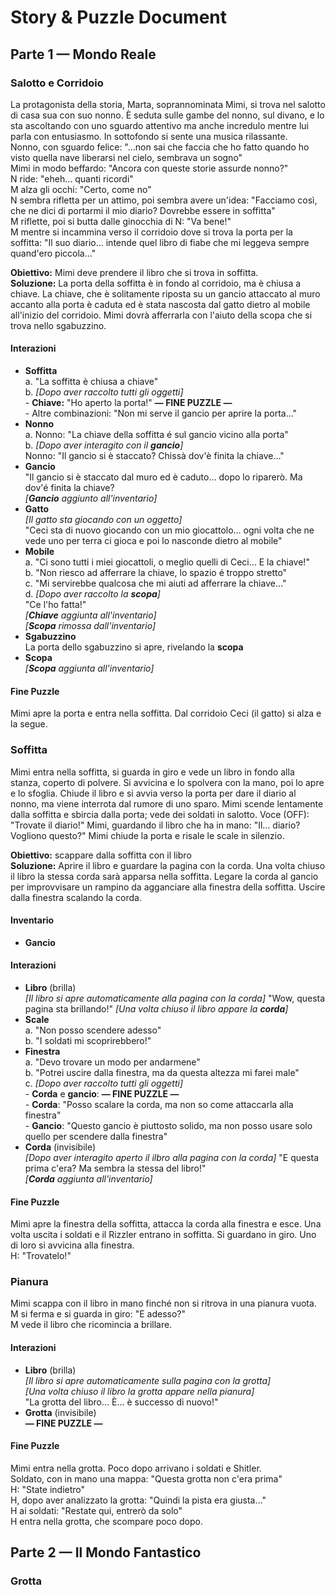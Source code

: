 # Story & Puzzle Document  
## Parte 1 — Mondo Reale  
### Salotto e Corridoio  
La protagonista della storia, Marta, soprannominata Mimi, si trova nel salotto di casa sua con suo nonno. È seduta sulle gambe del nonno, sul divano, e lo sta ascoltando con uno sguardo attentivo ma anche incredulo mentre lui parla con entusiasmo. In sottofondo si sente una musica rilassante.  
Nonno, con sguardo felice: "…non sai che faccia che ho fatto quando ho visto quella nave liberarsi nel cielo, sembrava un sogno"  
Mimi in modo beffardo: "Ancora con queste storie assurde nonno?"  
N ride: "eheh… quanti ricordi"  
M alza gli occhi: "Certo, come no"  
N sembra rifletta per un attimo, poi sembra avere un'idea: "Facciamo così, che ne dici di portarmi il mio diario? Dovrebbe essere in soffitta"  
M riflette, poi si butta dalle ginocchia di N: "Va bene!"  
M mentre si incammina verso il corridoio dove si trova la porta per la soffitta: "Il suo diario… intende quel libro di fiabe che mi leggeva sempre quand'ero piccola…"  
  
**Obiettivo:** Mimi deve prendere il libro che si trova in soffitta.  
**Soluzione:** La porta della soffitta è in fondo al corridoio, ma è chiusa a chiave. La chiave, che è solitamente riposta su un gancio attaccato al muro accanto alla porta è caduta ed è stata nascosta dal gatto dietro al mobile all'inizio del corridoio. Mimi dovrà afferrarla con l'aiuto della scopa che si trova nello sgabuzzino.  
  
#### Interazioni  
- **Soffitta**  
    a. "La soffitta è chiusa a chiave"  
    b. _[Dopo aver raccolto tutti gli oggetti]_  
        - **Chiave:** "Ho aperto la porta!" **— FINE PUZZLE ―**  
        - Altre combinazioni: "Non mi serve il gancio per aprire la porta…"  
- **Nonno**  
    a. Nonno: "La chiave della soffitta é sul gancio vicino alla porta"  
    b. _[Dopo aver interagito con il **gancio**]_  
        Nonno: "Il gancio si è staccato? Chissà dov'è finita la chiave…"  
- **Gancio**  
    "Il gancio si è staccato dal muro ed è caduto… dopo lo riparerò. Ma dov'é finita la chiave?  
    _[**Gancio** aggiunto all'inventario]_  
- **Gatto**  
    _[Il gatto sta giocando con un oggetto]_  
    "Ceci sta di nuovo giocando con un mio giocattolo… ogni volta che ne vede uno per terra ci gioca e poi lo nasconde dietro al mobile"  
- **Mobile**  
    a. "Ci sono tutti i miei giocattoli, o meglio quelli di Ceci… E la chiave!"  
    b. "Non riesco ad afferrare la chiave, lo spazio é troppo stretto"  
    c. "Mi servirebbe qualcosa che mi aiuti ad afferrare la chiave…"  
    d. _[Dopo aver raccolto la **scopa**]_  
        "Ce l'ho fatta!"  
        _[**Chiave** aggiunta all'inventario]_  
        _[**Scopa** rimossa dall'inventario]_  
- **Sgabuzzino**  
    La porta dello sgabuzzino si apre, rivelando la **scopa**  
- **Scopa**  
    _[**Scopa** aggiunta all'inventario]_  
  
#### Fine Puzzle  
Mimi apre la porta e entra nella soffitta. Dal corridoio Ceci (il gatto) si alza e la segue.  
  
### Soffitta  
Mimi entra nella soffitta, si guarda in giro e vede un libro in fondo alla stanza, coperto di polvere. Si  avvicina e lo spolvera con la mano, poi lo apre e lo sfoglia. Chiude il libro e si avvia verso la porta per dare il diario al nonno, ma viene interrota dal rumore di uno sparo. Mimi scende lentamente dalla soffitta e sbircia dalla porta; vede dei soldati in salotto.
Voce (OFF): "Trovate il diario!"
Mimi, guardando il libro che ha in mano: "Il… diario? Vogliono questo?"
Mimi chiude la porta e risale le scale in silenzio.
  
**Obiettivo:** scappare dalla soffitta con il libro  
**Soluzione:** Aprire il libro e guardare la pagina con la corda. Una volta chiuso il libro la stessa corda sarà apparsa nella soffitta. Legare la corda al gancio per improvvisare un rampino da agganciare alla finestra della soffitta. Uscire dalla finestra scalando la corda.
  
#### Inventario  
- **Gancio**  
  
#### Interazioni  
- **Libro** (brilla)  
    _[Il libro si apre automaticamente alla pagina con la corda]_
    "Wow, questa pagina sta brillando!"
    _[Una volta chiuso il libro appare la **corda**]_  
- **Scale**  
    a. "Non posso scendere adesso"  
    b. "I soldati mi scoprirebbero!"  
- **Finestra**  
    a. "Devo trovare un modo per andarmene"  
    b. "Potrei uscire dalla finestra, ma da questa altezza mi farei male"  
    c. _[Dopo aver raccolto tutti gli oggetti]_  
        - **Corda** e **gancio**: **— FINE PUZZLE ―**  
        - **Corda**: "Posso scalare la corda, ma non so come attaccarla alla finestra"  
        - **Gancio**: "Questo gancio è piuttosto solido, ma non posso usare solo quello per scendere dalla finestra"  
- **Corda** (invisibile)  
    _[Dopo aver interagito aperto il ilbro alla pagina con la corda]_
    "E questa prima c'era? Ma sembra la stessa del libro!"  
    _[**Corda** aggiunta all'inventario]_  
  
#### Fine Puzzle  
Mimi apre la finestra della soffitta, attacca la corda alla finestra e esce. Una volta uscita i soldati e il Rizzler entrano in soffitta. Si guardano in giro. Uno di loro si avvicina alla finestra.  
H: "Trovatelo!"  
  
### Pianura  
Mimi scappa con il libro in mano finché non si ritrova in una pianura vuota.  
M si ferma e si guarda in giro: "E adesso?"  
M vede il libro che ricomincia a brillare.  
  
#### Interazioni  
- **Libro** (brilla)  
    _[Il libro si apre automaticamente sulla pagina con la grotta]_  
    _[Una volta chiuso il libro la grotta appare nella pianura]_  
    "La grotta del libro… È… è successo di nuovo!"  
- **Grotta** (invisibile)  
    **— FINE PUZZLE ―**  
  
#### Fine Puzzle  
Mimi entra nella grotta. Poco dopo arrivano i soldati e Shitler.  
Soldato, con in mano una mappa: "Questa grotta non c'era prima"  
H: "State indietro"  
H, dopo aver analizzato la grotta: "Quindi la pista era giusta…"  
H ai soldati: "Restate qui, entrerò da solo"  
H entra nella grotta, che scompare poco dopo.  
  
  
## Parte 2 — Il Mondo Fantastico  
### Grotta  
